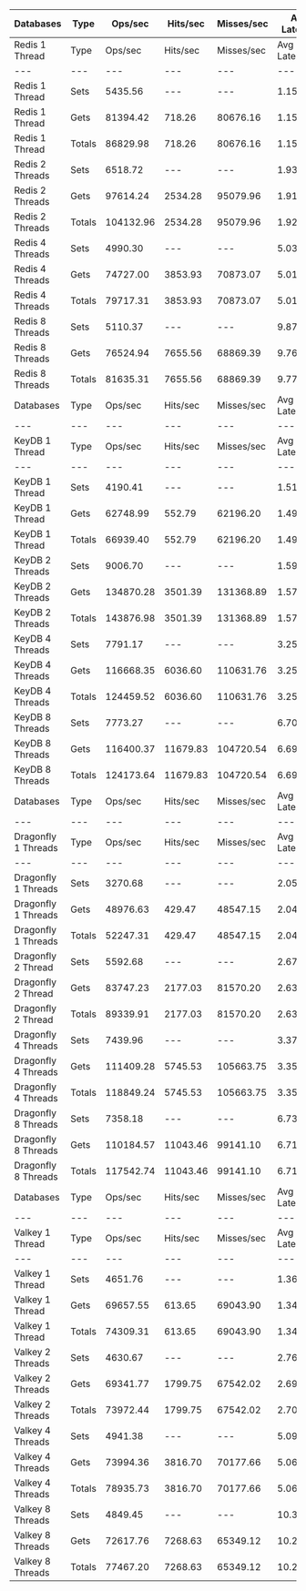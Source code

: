 | Databases | Type | Ops/sec | Hits/sec | Misses/sec | Avg Latency | p50 Latency | p99 Latency | p99.9 Latency | KB/sec |
| --- | --- | --- | --- | --- | --- | --- | --- | --- | --- |
| Redis 1 Thread | Type | Ops/sec | Hits/sec | Misses/sec | Avg Latency | p50 Latency | p99 Latency | p99.9 Latency | KB/sec |
| --- | --- | --- | --- | --- | --- | --- | --- | --- | --- |
Redis 1 Thread | Sets | 5435.56 | --- | --- | 1.15615 | 1.15900 | 2.19100 | 5.79100 | 2971.72 |
Redis 1 Thread | Gets | 81394.42 | 718.26 | 80676.16 | 1.15134 | 1.15900 | 2.17500 | 4.76700 | 3528.07 |
Redis 1 Thread | Totals | 86829.98 | 718.26 | 80676.16 | 1.15165 | 1.15900 | 2.17500 | 4.86300 | 6499.79 |
Redis 2 Threads | Sets | 6518.72 | --- | --- | 1.93001 | 1.91100 | 2.55900 | 9.02300 | 3563.92 |
Redis 2 Threads | Gets | 97614.24 | 2534.28 | 95079.96 | 1.91953 | 1.90300 | 2.54300 | 9.59900 | 5072.50 |
Redis 2 Threads | Totals | 104132.96 | 2534.28 | 95079.96 | 1.92019 | 1.90300 | 2.54300 | 9.53500 | 8636.42 |
Redis 4 Threads | Sets | 4990.30 | --- | --- | 5.03883 | 4.99100 | 8.83100 | 16.63900 | 2728.30 |
Redis 4 Threads | Gets | 74727.00 | 3853.93 | 70873.07 | 5.01226 | 4.95900 | 8.70300 | 17.02300 | 4845.72 |
Redis 4 Threads | Totals | 79717.31 | 3853.93 | 70873.07 | 5.01392 | 4.95900 | 8.70300 | 16.89500 | 7574.02 |
Redis 8 Threads | Sets | 5110.37 | --- | --- | 9.87227 | 9.59900 | 23.93500 | 44.79900 | 2793.94 |
Redis 8 Threads | Gets | 76524.94 | 7655.56 | 68869.39 | 9.76858 | 9.59900 | 19.96700 | 43.77500 | 6827.62 |
Redis 8 Threads | Totals | 81635.31 | 7655.56 | 68869.39 | 9.77507 | 9.59900 | 20.22300 | 43.77500 | 9621.56 |
| Databases | Type | Ops/sec | Hits/sec | Misses/sec | Avg Latency | p50 Latency | p99 Latency | p99.9 Latency | KB/sec |
| --- | --- | --- | --- | --- | --- | --- | --- | --- | --- |
| KeyDB 1 Thread | Type | Ops/sec | Hits/sec | Misses/sec | Avg Latency | p50 Latency | p99 Latency | p99.9 Latency | KB/sec |
| --- | --- | --- | --- | --- | --- | --- | --- | --- | --- |
KeyDB 1 Thread | Sets | 4190.41 | --- | --- | 1.51234 | 1.47900 | 2.43100 | 6.52700 | 2290.97 |
KeyDB 1 Thread | Gets | 62748.99 | 552.79 | 62196.20 | 1.49242 | 1.47900 | 2.30300 | 6.30300 | 2719.41 |
KeyDB 1 Thread | Totals | 66939.40 | 552.79 | 62196.20 | 1.49367 | 1.47900 | 2.31900 | 6.36700 | 5010.38 |
KeyDB 2 Threads | Sets | 9006.70 | --- | --- | 1.59592 | 1.46300 | 4.31900 | 9.79100 | 4924.14 |
KeyDB 2 Threads | Gets | 134870.28 | 3501.39 | 131368.89 | 1.57753 | 1.46300 | 3.79100 | 9.53500 | 7008.43 |
KeyDB 2 Threads | Totals | 143876.98 | 3501.39 | 131368.89 | 1.57868 | 1.46300 | 3.82300 | 9.59900 | 11932.57 |
KeyDB 4 Threads | Sets | 7791.17 | --- | --- | 3.25566 | 3.11900 | 7.51900 | 16.51100 | 4259.59 |
KeyDB 4 Threads | Gets | 116668.35 | 6036.60 | 110631.76 | 3.25327 | 3.11900 | 7.55100 | 16.63900 | 7575.29 |
KeyDB 4 Threads | Totals | 124459.52 | 6036.60 | 110631.76 | 3.25342 | 3.11900 | 7.51900 | 16.63900 | 11834.88 |
KeyDB 8 Threads | Sets | 7773.27 | --- | --- | 6.70837 | 6.33500 | 16.89500 | 48.38300 | 4249.81 |
KeyDB 8 Threads | Gets | 116400.37 | 11679.83 | 104720.54 | 6.69475 | 6.33500 | 16.89500 | 48.38300 | 10403.01 |
KeyDB 8 Threads | Totals | 124173.64 | 11679.83 | 104720.54 | 6.69560 | 6.33500 | 16.89500 | 48.38300 | 14652.82 |
| Databases | Type | Ops/sec | Hits/sec | Misses/sec | Avg Latency | p50 Latency | p99 Latency | p99.9 Latency | KB/sec |
| --- | --- | --- | --- | --- | --- | --- | --- | --- | --- |
| Dragonfly 1 Threads | Type | Ops/sec | Hits/sec | Misses/sec | Avg Latency | p50 Latency | p99 Latency | p99.9 Latency | KB/sec |
| --- | --- | --- | --- | --- | --- | --- | --- | --- | --- |
Dragonfly 1 Threads | Sets | 3270.68 | --- | --- | 2.05901 | 1.81500 | 4.60700 | 8.12700 | 1788.14 |
Dragonfly 1 Threads | Gets | 48976.63 | 429.47 | 48547.15 | 2.04897 | 1.81500 | 4.54300 | 8.15900 | 2121.54 |
Dragonfly 1 Threads | Totals | 52247.31 | 429.47 | 48547.15 | 2.04960 | 1.81500 | 4.54300 | 8.15900 | 3909.69 |
Dragonfly 2 Thread | Sets | 5592.68 | --- | --- | 2.67011 | 2.60700 | 7.67900 | 17.15100 | 3057.63 |
Dragonfly 2 Thread | Gets | 83747.23 | 2177.03 | 81570.20 | 2.63259 | 2.59100 | 7.16700 | 13.75900 | 4353.30 |
Dragonfly 2 Thread | Totals | 89339.91 | 2177.03 | 81570.20 | 2.63494 | 2.59100 | 7.19900 | 14.07900 | 7410.93 |
Dragonfly 4 Threads | Sets | 7439.96 | --- | --- | 3.37072 | 3.48700 | 8.31900 | 18.30300 | 4067.58 |
Dragonfly 4 Threads | Gets | 111409.28 | 5745.53 | 105663.75 | 3.35284 | 3.47100 | 8.12700 | 18.04700 | 7224.28 |
Dragonfly 4 Threads | Totals | 118849.24 | 5745.53 | 105663.75 | 3.35395 | 3.47100 | 8.12700 | 18.04700 | 11291.86 |
Dragonfly 8 Threads | Sets | 7358.18 | --- | --- | 6.73934 | 6.30300 | 21.11900 | 58.11100 | 4022.87 |
Dragonfly 8 Threads | Gets | 110184.57 | 11043.46 | 99141.10 | 6.71089 | 6.30300 | 20.86300 | 57.85500 | 9841.12 |
Dragonfly 8 Threads | Totals | 117542.74 | 11043.46 | 99141.10 | 6.71267 | 6.30300 | 20.86300 | 57.85500 | 13863.98 |
| Databases | Type | Ops/sec | Hits/sec | Misses/sec | Avg Latency | p50 Latency | p99 Latency | p99.9 Latency | KB/sec |
| --- | --- | --- | --- | --- | --- | --- | --- | --- | --- |
| Valkey 1 Thread | Type | Ops/sec | Hits/sec | Misses/sec | Avg Latency | p50 Latency | p99 Latency | p99.9 Latency | KB/sec |
| --- | --- | --- | --- | --- | --- | --- | --- | --- | --- |
Valkey 1 Thread | Sets | 4651.76 | --- | --- | 1.36434 | 1.26300 | 2.23900 | 7.07100 | 2543.20 |
Valkey 1 Thread | Gets | 69657.55 | 613.65 | 69043.90 | 1.34433 | 1.25500 | 2.20700 | 5.24700 | 3018.81 |
Valkey 1 Thread | Totals | 74309.31 | 613.65 | 69043.90 | 1.34558 | 1.25500 | 2.20700 | 5.75900 | 5562.02 |
Valkey 2 Threads | Sets | 4630.67 | --- | --- | 2.76400 | 2.54300 | 7.16700 | 18.81500 | 2531.68 |
Valkey 2 Threads | Gets | 69341.77 | 1799.75 | 67542.02 | 2.69847 | 2.52700 | 6.46300 | 11.96700 | 3603.07 |
Valkey 2 Threads | Totals | 73972.44 | 1799.75 | 67542.02 | 2.70257 | 2.52700 | 6.46300 | 12.47900 | 6134.75 |
Valkey 4 Threads | Sets | 4941.38 | --- | --- | 5.09293 | 5.08700 | 6.30300 | 19.71100 | 2701.55 |
Valkey 4 Threads | Gets | 73994.36 | 3816.70 | 70177.66 | 5.06698 | 5.05500 | 6.78300 | 17.79100 | 4798.49 |
Valkey 4 Threads | Totals | 78935.73 | 3816.70 | 70177.66 | 5.06860 | 5.05500 | 6.71900 | 17.91900 | 7500.04 |
Valkey 8 Threads | Sets | 4849.45 | --- | --- | 10.37384 | 9.98300 | 27.64700 | 49.15100 | 2651.29 |
Valkey 8 Threads | Gets | 72617.76 | 7268.63 | 65349.12 | 10.29270 | 9.91900 | 24.44700 | 49.15100 | 6481.00 |
Valkey 8 Threads | Totals | 77467.20 | 7268.63 | 65349.12 | 10.29778 | 9.91900 | 24.70300 | 49.15100 | 9132.30 |

